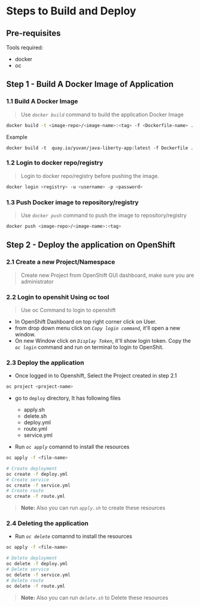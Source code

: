 # Steps to Build and Deploy

## Pre-requisites
Tools required:
- docker 
- oc

## Step 1 - Build A Docker Image of Application 
### 1.1 Build A Docker Image
> Use  _`docker build`_ command to build the application Docker Image 

```sh
docker build -t <image-repo>/<image-name>:<tag> -f <Dockerfile-name> .
```
Example 

```
docker build -t  quay.io/yuvan/java-liberty-app:latest -f Dockerfile .
```
### 1.2 Login to docker repo/registry
> Login to docker repo/registry before pushing the image. 

```sh
docker login <registry> -u <username> -p <password>
```

### 1.3 Push Docker image to repository/registry
> Use  _`docker push`_ command to push the image to repository/registry

```sh
docker push <image-repo>/<image-name>:<tag>
```

## Step 2 - Deploy the application on OpenShift

### 2.1 Create a new Project/Namespace 
> Create new Project from OpenShift GUI dashboard, make sure you are administrator 

### 2.2 Login to openshit Using oc tool
> Use oc Command to login to openshift 
- In OpenShift Dashboard on top right corner click on User. 
- from drop down menu click on _`Copy login command`_, it'll open a new window. 
- On new Window click on _`Display Token`_, it'll show login token. Copy the _`oc login`_ command and run on terminal to login to OpenShit.

### 2.3 Deploy the application
- Once logged in to Openshift, Select the Project created in step 2.1 
```sh
oc project <project-name>
```

- go to `deploy` directory, It has following files
    - apply.sh 
    - delete.sh 
    - deploy.yml 
    - route.yml 
    - service.yml

- Run _`oc apply`_ comannd to install the resources
```sh
oc apply -f <file-name>
```

```sh
# Create deployment 
oc create -f deploy.yml
# Create service
oc create -f service.yml
# Create route
oc create -f route.yml
```
> **Note:** Also you can run  _`apply.sh`_ to create these resources 

### 2.4 Deleting the application
- Run _`oc delete`_ comannd to install the resources
```sh
oc apply -f <file-name>
```

```sh
# Delete deployment 
oc delete -f deploy.yml
# Delete service
oc delete -f service.yml
# Delete route
oc delete -f route.yml
```
> **Note:** Also you can run  _`delete.sh`_ to Delete these resources 